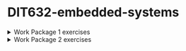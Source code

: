 # DIT632-embedded-systems


<details>
<summary>Work Package 1 exercises</summary>
<br>
Exerc_1_ 1 : (Filename   exerc_1_1.c)
<br><br>
Write a program that reads in an integer number between 1 and 5 from the keyboard and prints outone of existing five sentences on the console depending on what number was entered.The program continues to ask for a new number and exits if number isn ́t in the interval 1 to 5.
<br><br>
Exerc_1_ 2 : (Filename   exerc_1_2.c)
<br><br>
Write a program that reads in a sentence of MAX characters and counts the number of words in it. The number of words should then be printed out on the console window.
<br><br>
Exerc_1_3 : (Filename   exerc_1_3.c)
<br><br>
Create a very simple encryption program. The program is based on the principal of “shifts of characters”   in the ASCII-code table. In the example below, A has shifted to N, B to O, etc., that will mean 13 steps in the table. Only capital letters are viewed in the figure but the same ideas applies to lower case letters. The word HELLO becomes URYYB after encryption. The user enters a text and the program prints out the encrypted text. Let the program read character by character, and encrypt it as above. The program is repeated until EOF indicated the program ends. (EOF, the user enters Ctrl +z for Windows and Ctrl + d for Linux system).
<br><br>
Example of a test run
<br>
:HELLO (+enter)
<br>
URYYB
<br>
Banana (+enter)
<br>
Onanan( +Ctrl-z)
<br>
(Program ends)
<br><br>
Exerc_1_ 4 : (Filname   exerc_1_4.c)
<br><br>
You should develop a very simple game in which the computer creates a random integer numberbetween 1..100.  The user then tries to guess the number. The program should work as specified below:
<br> 
-The computer creates a random number-The user guess the number
<br>
-The computer respond by printing one of: You have guessed xx times and your guess is correct. Or Your guess is to low or to high.
<br>
-If wrong the user is asked for a new guess, this will continue until the guess is right or the number of guesses exceeds the value MAX_NUMBER.
<br>
-After end of one round the user is asked for a new round or to finish. The program should only except guessed numbers in the range of  1 ...100.  An option, but not a demand, is to secure that the program don't fail (crashes)
if a user by accident put in any character other than a number.
</details>

<details>
<summary>Work Package 2 exercises</summary>
<br><br>
Exerc_2_ 1 : (Filename exerc_2_1.c) 
<br>
Write a program that reads in a string with a maximum of 20 characters from the keyboard and
stores the string in a local string variable.
Copy the string to another string by using:
<br>
<br>
a) The library function strcpy(..)
<br>
b) Your own function void copyString(...) not using any library function.
Main program ends by printing out the copied string in the console.
<br>
<br>
The program should be able to both read in from keyboard or from a text file ‘myfile.txt’ containing
one string of characters. You create this file with notepad or any other text editor. The reading from
the text file should be done by redirect the readings from command line when program execution
starts as follows: Exerc_2_1 < myfile.txt
<br>
<br>
Where Exerc_2_1 is the filename of the compiled program. You shall not use standard file managing
by opening the file and the read from it.
<br>
<br>
Exerc_2_ 2: (Filename exerc_2_2.c)
<br>
<br>
Write a program that creates an array of integers, array[MAX], and then fill it with MAX no of random
integers from 1 to 99. Let then the program prints out the following:
<br>
<br>
The value of the label array (address) is: xxxxxxxxxx
<br>
First integer in the array is (array[0]) : xxxxxxxxxx
<br>
The size of an integer (number of bytes) is : xxxxxxxxx
<br>
The size of the whole array is : xxxxxxxxx
<br>
<br>
The program shall then, by use of a pointer, print out each integer value and it ́s double value.
<br>
<br>
Exerc_2_3 : (Filename exerc_2_3.c)
<br>
Create a program that reads in a number of strings from the command line when it starts and then
checks if it is two strings and if exactly two check if they are identical or not. Do this with and without
use of library function strcmp(..). Let the program print out the result in some way.
<br>
<br>
Start from command line: exerc_2_3 string1 string2
<br>
<br>
Exerc_2_4 : (Filename exerc_2_4.c)
<br>
<br>
Create a program that reads in a string and determines if the string is a palindrome. A word is a
palindrome if it is the same word reading from left to right or right to left. We can assume that it is a
simple strings without any space character in it.
<br>
<br>
Example of palindrome : level, rotor and racecar.
<br>
<br>
Exerc_2_5: Pointer exercise
<br>
<br>
You should develop a program that calculates some statistical values for an array of integers. Among
other things, the program will plot a histogram for the frequency of different numbers in the array.
To test it you need to create an array of integers (table [MAX]) with MAX number of random
numbers between 0 and MAXNUMBER. Then you should write a function that for each possible
number between 0 – MAXNUMBER calculates how many times the number exists in the array. The
result is then stored in a new array (frequency []).
Finally, you write a function that given the array frequency [] draw a histogram as below figure:
You should use the function declaration as below.
<br>
<br>
Given an array table[]={ 1,2,12, 5,1,0,0,5,9,12, 0,2,3,0} the program will printout:
<br>
<br>
0 xxxx <br>
1 xx <br>
2 xx <br>
3 x <br>
5 xx <br>
9 x <br>
12 xx <br>
<br>
Note: Numbers with frequency 0 in the array frequency[] is not printed out.
```c
#include <stdio.h>
#include <time.h>

#define MAX 100
#define MAXNUMBER 20

// ------ Function declaration ----------
void create_random( int *tab );             // Use pointer to fill the table
void count_frequency(int *tab, int *freq ); // Use pointer
void draw_histogram(int *freq );            // Use pointer
int main ( void){
    int table[MAX], n ;
    int frequency[MAXNUMBER];
}
```
Exerc_2_ 6
<br>
<br>
We want to use an array for a queue of positive integers. The numbers must be entered in to the queue which is done by putting them into the first vacant location in the field. (In the figure below from left) . An integer is taken out from the queue by taking the first number in the array. When an integer is    taken out the other integers should be shifted one step up to left in the queue. A vacancy in the queue is represented by the integer -1. In a full queue there is no integer -1. When taking out an integer from a full queue , the integer -1 must be written in the last position.Examples below show a queue with five positions.
<br>
<br>
int que [ MAX ] ;  // MAX equal to 5 in this example
<br>
<br>
Queue from the start:-1 -1 -1 -1 -1 <br>
Queue after you first put in the numbers 3 and then 4 and 5. 3  4  5  -1 -1 <br>
Queue after additional put in of 8 : 3  4  5   8  -1 
<br>
And after taken out an integer  4  5  8  -1 -1
<br>
<br>
 a) Write a function void initQue (int list [], int max ) that initializes a list to initially containing max nr of vacant positions (-1).  
 <br>
 b) Write a function int input (int list [] , int number, int max) that adds a number in the queue according to the rules , and return 1 if the number could be entered and 0 if the queue is full.
 <br><br>
 c) Write a function int output( int list[], int max)  that returns the value if any to fetch or 0 if que is empty.
 <br><br>
 d) Finally write a main-program that sets up an empty queue with 5 positions and then call all functions for test of its function.
 <br><br>
 Exerc_2_ 7 
 <br><br>
 Create a program that checks an entered Swedish person number. The number is entered in the form of :   7107254786 (yymmddxxxc). The number should be read in as a string and converted to   integers for year, month , day and number.  The last digit (here 6) is a control digit and is calculated from the other digits by an algorithm that you can find on the internet.
<br>

 The user inputs the number, the program first checks that the number of month and day is in the right range and after that calculate and checks the control digit. The program then prints out the result and asks for a new person number. This is repeated until the user inputs a ‘q’.
 <br>

 The program should at least consist of the functions: 
 <br>
 <br>
 main() , readPersnr( char *person),  int controlDigit( const char * persnr ).

Exerc_2_ 8
<br><br>
a) The game Nim works as follows:  On the table is a stack of 13 coins. Two players take in turn between one and three coins from the stack. Whoever are forced to take the last coin have lost.
<br>
<br>
Your task is to develop the game Nim by using the code skeleton which is available on the course webpage in Documents / Work package nr 2.
<br><br>
 The program is also available in the form of an executable demo program at the same place.<br><br>
 • Download the code skeleton. Read the code and the comments, and try to understand how the program is structured.
 <br><br>
 • Compile and run it.
 <br><br>
 • In the function declarations you can read a description of what the function should do. All function definitions are empty (called stubs). Read through the comments and develop the functions so that the program works. NOT all at once, do ONE by ONE. Try to test each function in any way.  For example use the debugger function or print out a value.
 <br>
 <br> 
 TIPS: Create a test area at the beginning of main. Test there to call and print the result of a function at a time. You can write return (0 ) immediately after printing, so you do not run the entire program. Remove the test parts when the test is complete.
 <br><br>
 b)  When the game works well, you can only play one  round. Change the program so you can play several rounds.  After each round the program asks if you want to play again. Use function play again()
</details>
